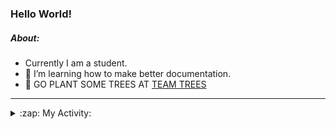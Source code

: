 ### Hello World!

##### About:
- Currently I am a student.
- 🌱 I’m learning how to make better documentation.
- 🌱 GO PLANT SOME TREES AT [TEAM TREES](https://teamtrees.org/)

---
<details>
  <summary>:zap: My Activity:</summary>
  
<!--START_SECTION:waka-->
![Code Time](http://img.shields.io/badge/Code%20Time-1%2C223%20hrs%203%20mins-blue)

**I'm a Night 🦉** 

```text
🌞 Morning                1972 commits        ███░░░░░░░░░░░░░░░░░░░░░░   10.23 % 
🌆 Daytime                6508 commits        ████████░░░░░░░░░░░░░░░░░   33.77 % 
🌃 Evening                5527 commits        ███████░░░░░░░░░░░░░░░░░░   28.68 % 
🌙 Night                  5265 commits        ███████░░░░░░░░░░░░░░░░░░   27.32 % 
```
📅 **I'm Most Productive on Wednesday** 

```text
Monday                   2678 commits        ███░░░░░░░░░░░░░░░░░░░░░░   13.90 % 
Tuesday                  2650 commits        ███░░░░░░░░░░░░░░░░░░░░░░   13.75 % 
Wednesday                4527 commits        ██████░░░░░░░░░░░░░░░░░░░   23.49 % 
Thursday                 2522 commits        ███░░░░░░░░░░░░░░░░░░░░░░   13.09 % 
Friday                   2044 commits        ███░░░░░░░░░░░░░░░░░░░░░░   10.61 % 
Saturday                 1659 commits        ██░░░░░░░░░░░░░░░░░░░░░░░   08.61 % 
Sunday                   3192 commits        ████░░░░░░░░░░░░░░░░░░░░░   16.56 % 
```


📊 **This Week I Spent My Time On** 

```text
🔥 Editors: 
VS Code                  3 hrs 25 mins       ███████████████░░░░░░░░░░   59.93 % 
IntelliJ                 2 hrs 17 mins       ██████████░░░░░░░░░░░░░░░   40.07 % 

🐱‍💻 Projects: 
dev-pro-tips-bot         2 hrs 40 mins       ████████████░░░░░░░░░░░░░   46.71 % 
SpringBootClass1         58 mins             ████░░░░░░░░░░░░░░░░░░░░░   17.02 % 
py-series                45 mins             ███░░░░░░░░░░░░░░░░░░░░░░   13.23 % 
rest-api-example         39 mins             ███░░░░░░░░░░░░░░░░░░░░░░   11.47 % 
employee-app             30 mins             ██░░░░░░░░░░░░░░░░░░░░░░░   08.75 % 
```


 Last Updated on 06/10/2023 13:13:00 UTC
<!--END_SECTION:waka-->
</details>
